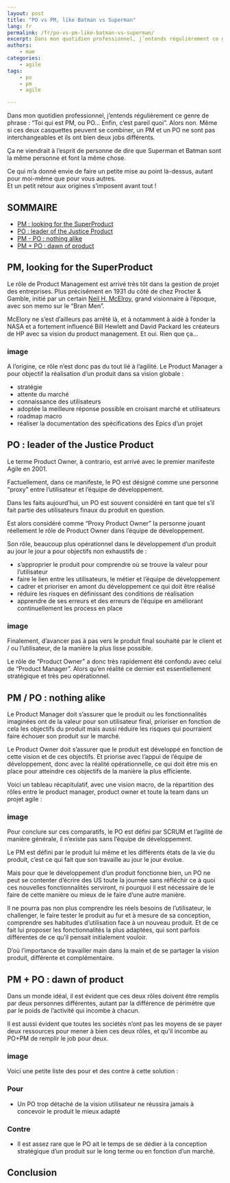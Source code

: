 ```yaml
---
layout: post
title: "PO vs PM, like Batman vs Superman"
lang: fr
permalink: /fr/po-vs-pm-like-batman-vs-superman/
excerpt: Dans mon quotidien professionnel, j’entends régulièrement ce genre de phrase : “Toi qui est PM, ou PO… Enfin, c’est pareil quoi”. Alors non. Même si ces deux casquettes peuvent se combiner, un PM et un PO ne sont pas interchangeables et ils ont bien deux jobs différents.
authors:
    - mae
categories:
    - agile
tags:
    - po
    - pm
    - agile

---
```


Dans mon quotidien professionnel, j’entends régulièrement ce genre de phrase : “Toi qui est PM, ou PO… Enfin, c’est pareil quoi”. Alors non. Même si ces deux casquettes peuvent se combiner, un PM et un PO ne sont pas interchangeables et ils ont bien deux jobs différents.

Ça ne viendrait à l’esprit de personne de dire que Superman et Batman sont la même personne et font la même chose.

Ce qui m’a donné envie de faire un petite mise au point là-dessus, autant pour moi-même que pour vous autres.  
Et un petit retour aux origines s’imposent avant tout !

 
## SOMMAIRE

- [PM : looking for the SuperProduct](#pm-looking-for-the-superproduct)
- [PO : leader of the Justice Product](#po-leader-of-the-justice-product)
- [PM - PO : nothing alike](#pm-po-nothing-alike)
- [PM + PO : dawn of product](#pm-po-dawn-of-product)

  
## PM, looking for the SuperProduct

Le rôle de Product Management est arrivé très tôt dans la gestion de projet des entreprises. Plus précisément en 1931 du côté de chez Procter & Gamble, initié par un certain [Neil H. McElroy](https://www.mindtheproduct.com/2015/10/history-evolution-product-management/), grand visionnaire à l’époque, avec son memo sur le “Bran Men”.

McElory ne s’est d’ailleurs pas arrêté là, et à notamment à aidé à fonder la NASA et a fortement influencé Bill Hewlett and David Packard les créateurs de HP avec sa vision du product management. Et oui. Rien que ça…

### image

A l’origine, ce rôle n’est donc pas du tout lié à l’agilité. Le Product Manager a pour objectif la réalisation d’un produit dans sa vision globale :

- stratégie
- attente du marché
- connaissance des utilisateurs
- adoptée la meilleure réponse possible en croisant marché et utilisateurs
- roadmap macro
- réaliser la documentation des spécifications des Epics d’un projet


## PO : leader of the Justice Product

Le terme Product Owner, à contrario, est arrivé avec le premier manifeste Agile en 2001.

Factuellement, dans ce manifeste, le PO est désigné comme une personne “proxy” entre l’utilisateur et l’équipe de développement.

Dans les faits aujourd’hui, un PO est souvent considéré en tant que tel s’il fait partie des utilisateurs finaux du produit en question.

Est alors considéré comme “Proxy Product Owner” la personne jouant réellement le rôle de Product Owner dans l’équipe de développement.

Son rôle, beaucoup plus opérationnel dans le développement d’un produit au jour le jour a pour objectifs non exhaustifs de :

-   s’approprier le produit pour comprendre où se trouve la valeur pour l’utilisateur  
-   faire le lien entre les utilisateurs, le métier et l’équipe de développement
-   cadrer et prioriser en amont du développement ce qui doit être réalisé
-   réduire les risques en définissant des conditions de réalisation
-   apprendre de ses erreurs et des erreurs de l’équipe en améliorant continuellement les process en place

### image

Finalement, d’avancer pas à pas vers le produit final souhaité par le client et / ou l’utilisateur, de la manière la plus lisse possible.

Le rôle de “Product Owner” a donc très rapidement été confondu avec celui de “Product Manager”. Alors qu’en réalité ce dernier est essentiellement stratégique et très peu opérationnel.

## PM / PO : nothing alike

Le Product Manager doit s’assurer que le produit ou les fonctionnalités imaginées ont de la valeur pour son utilisateur final, prioriser en fonction de cela les objectifs du produit mais aussi réduire les risques qui pourraient faire échouer son produit sur le marché.

Le Product Owner doit s’assurer que le produit est développé en fonction de cette vision et de ces objectifs. Et priorise avec l’appui de l’équipe de développement, donc avec la réalité opérationnelle, ce qui doit être mis en place pour atteindre ces objectifs de la manière la plus efficiente.

 Voici un tableau récapitulatif, avec une vision macro, de la répartition des rôles entre le product manager, product owner et toute la team dans un projet agile :

### image

Pour conclure sur ces comparatifs, le PO est défini par SCRUM et l’agilité de manière générale, il n’existe pas sans l’équipe de développement.

Le PM est défini par le produit lui même et les différents états de la vie du produit, c’est ce qui fait que son travaille au jour le jour évolue.

Mais pour que le développement d’un produit fonctionne bien, un PO ne peut se contenter d’écrire des US toute la journée sans réfléchir ce à quoi ces nouvelles fonctionnalités serviront, ni pourquoi il est nécessaire de le faire de cette manière ou mieux de le faire d’une autre manière.

Il ne pourra pas non plus comprendre les réels besoins de l’utilisateur, le challenger, le faire tester le produit au fur et à mesure de sa conception, comprendre ses habitudes d’utilisation face à un nouveau produit. Et de ce fait lui proposer les fonctionnalités la plus adaptées, qui sont parfois différentes de ce qu’il pensait initialement vouloir.

D’où l’importance de travailler main dans la main et de se partager la vision produit, différente et complémentaire.

## PM + PO : dawn of product

Dans un monde idéal, il est évident que ces deux rôles doivent être remplis par deux personnes différentes, autant par la différence de périmètre que par le poids de l’activité qui incombe à chacun.

Il est aussi évident que toutes les sociétés n’ont pas les moyens de se payer deux ressources pour mener à bien ces deux rôles, et qu’il incombe au PO+PM de remplir le job pour deux.

### image

Voici une petite liste des pour et des contre à cette solution : 
### Pour
- Un PO trop détaché de la vision utilisateur ne réussira jamais à concevoir le produit le mieux adapté

### Contre
- Il est assez rare que le PO ait le temps de se dédier à la conception stratégique d’un produit sur le long terme ou en fonction d’un marché.

## Conclusion
